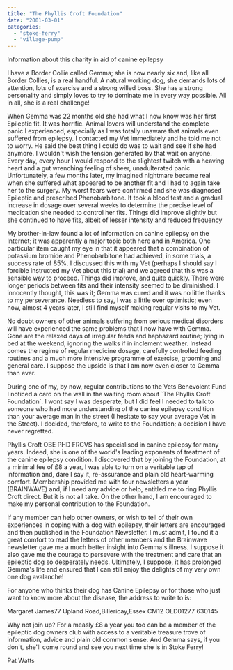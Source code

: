 ```yaml
---
title: "The Phyllis Croft Foundation"
date: "2001-03-01"
categories: 
  - "stoke-ferry"
  - "village-pump"
---
```


Information about this charity in aid of canine epilepsy

I have a Border Collie called Gemma; she is now nearly six and, like all Border Collies, is a real handful. A natural working dog, she demands lots of attention, lots of exercise and a strong willed boss. She has a strong personality and simply loves to try to dominate me in every way possible. All in all, she is a real challenge!

When Gemma was 22 months old she had what I now know was her first Epileptic fit. It was horrific. Animal lovers will understand the complete panic I experienced, especially as I was totally unaware that animals even suffered from epilepsy. I contacted my Vet immediately and he told me not to worry. He said the best thing I could do was to wait and see if she had anymore. I wouldn't wish the tension generated by that wait on anyone. Every day, every hour I would respond to the slightest twitch with a heaving heart and a gut wrenching feeling of sheer, unadulterated panic. Unfortunately, a few months later, my imagined nightmare became real when she suffered what appeared to be another fit and I had to again take her to the surgery. My worst fears were confirmed and she was diagnosed Epileptic and prescribed Phenobarbitone. It took a blood test and a gradual increase in dosage over several weeks to determine the precise level of medication she needed to control her fits. Things did improve slightly but she continued to have fits, albeit of lesser intensity and reduced frequency

My brother-in-law found a lot of information on canine epilepsy on the Internet; it was apparently a major topic both here and in America. One particular item caught my eye in that it appeared that a combination of potassium bromide and Phenobarbitone had achieved, in some trials, a success rate of 85%. I discussed this with my Vet (perhaps I should say I forcible instructed my Vet about this trial) and we agreed that this was a sensible way to proceed. Things did improve, and quite quickly. There were longer periods between fits and their intensity seemed to be diminished. I innocently thought, this was it; Gemma was cured and it was no little thanks to my perseverance. Needless to say, I was a little over optimistic; even now, almost 4 years later, I still find myself making regular visits to my Vet.

No doubt owners of other animals suffering from serious medical disorders will have experienced the same problems that I now have with Gemma. Gone are the relaxed days of irregular feeds and haphazard routine; lying in bed at the weekend, ignoring the walks if in inclement weather. Instead comes the regime of regular medicine dosage, carefully controlled feeding routines and a much more intensive programme of exercise, grooming and general care. I suppose the upside is that I am now even closer to Gemma than ever.

During one of my, by now, regular contributions to the Vets Benevolent Fund I noticed a card on the wall in the waiting room about \`The Phyllis Croft Foundation\`. I wont say I was desperate, but I did feel I needed to talk to someone who had more understanding of the canine epilepsy condition than your average man in the street (I hesitate to say your average Vet in the Street). I decided, therefore, to write to the Foundation; a decision I have never regretted.

Phyllis Croft OBE PHD FRCVS has specialised in canine epilepsy for many years. Indeed, she is one of the world's leading exponents of treatment of the canine epilepsy condition. I discovered that by joining the Foundation, at a minimal fee of £8 a year, I was able to turn on a veritable tap of information and, dare I say it, re-assurance and plain old heart-warming comfort. Membership provided me with four newsletters a year (BRAINWAVE) and, if I need any advice or help, entitled me to ring Phyllis Croft direct. But it is not all take. On the other hand, I am encouraged to make my personal contribution to the Foundation.

If any member can help other owners, or wish to tell of their own experiences in coping with a dog with epilepsy, their letters are encouraged and then published in the Foundation Newsletter. I must admit, I found it a great comfort to read the letters of other members and the Brainwave newsletter gave me a much better insight into Gemma's illness. I suppose it also gave me the courage to persevere with the treatment and care that an epileptic dog so desperately needs. Ultimately, I suppose, it has prolonged Gemma's life and ensured that I can still enjoy the delights of my very own one dog avalanche!

For anyone who thinks their dog has Canine Epilepsy or for those who just want to know more about the disease, the address to write to is:

Margaret James77 Upland Road,Billericay,Essex CM12 OLD01277 630145

Why not join up? For a measly £8 a year you too can be a member of the epileptic dog owners club with access to a veritable treasure trove of information, advice and plain old common sense. And Gemma says, if you don't, she'll come round and see you next time she is in Stoke Ferry!

Pat Watts
